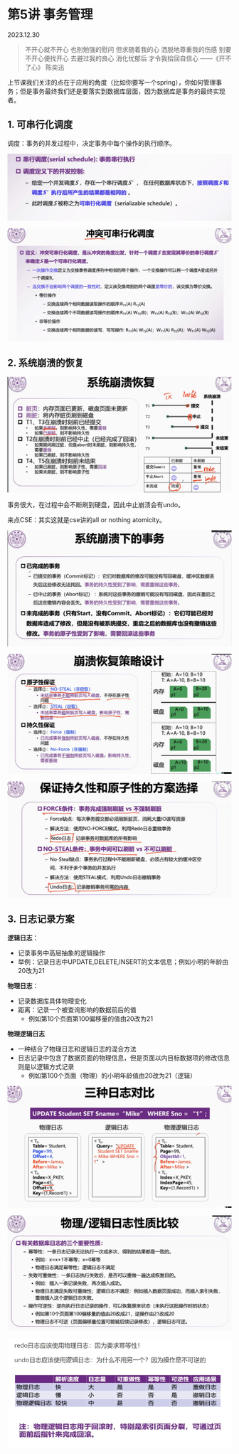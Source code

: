 # 第5讲 事务管理

2023.12.30

> 不开心就不开心
也别勉强的慰问
但求随着我的心
洒脱地尊重我的伤感
别要不开心便找开心
去避过我的良心
消化忧郁后
才令我拾回自信心
> ——《开不了心》 陈奕迅

上节课我们关注的点在于应用的角度（比如你要写一个spring），你如何管理事务；但是事务最终我们还是要落实到数据库层面，因为数据库是事务的最终实现者。

## 1. 可串行化调度

调度：事务的并发过程中，决定事务中每个操作的执行顺序。

![](./res/serilizable.png)

![](./res/conflict.png)

## 2. 系统崩溃的恢复

![](./res/recovery.png)

事务很大，在过程中会不断刷到硬盘，因此中止崩溃会有undo。

来点CSE：其实这就是cse讲的all or nothing atomicity。

![](./res/crash.png)

![](./res/design.png)

![](./res/undoredo.png)

## 3. 日志记录方案

**逻辑日志**：
- 记录事务中高层抽象的逻辑操作
- 举例：记录日志中UPDATE,DELETE,INSERT的文本信息；例如小明的年龄由20改为21

**物理日志**：
- 记录数据库具体物理变化
- 距离：记录一个被查询影响的数据前后的值
  - 例如第10个页面第100偏移量的值由20改为21

**物理逻辑日志**
- 一种结合了物理日志和逻辑日志的混合方法
- 日志记录中包含了数据页面的物理信息，但是页面以内目标数据项的修改信息则是以逻辑方式记录
  - 例如第100个页面（物理）的小明年龄值由20改为21（逻辑）

![](./res/compare.png)

![](./res/property.png)

![](./res/redoundo.png)
